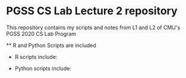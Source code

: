 # PGSS CS Lab Lecture 2 repository
This repository contains my scripts and notes from L1 and L2 of CMU's PGSS 2020 CS Lab Program

** R and Python Scripts are included

- R scripts include:

- Python scripts include:
